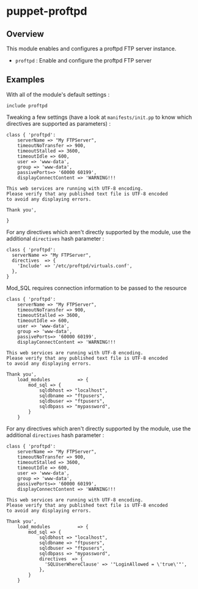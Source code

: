 # puppet-proftpd

## Overview

This module enables and configures a proftpd FTP server instance.

* `proftpd` : Enable and configure the proftpd FTP server

## Examples

With all of the module's default settings :

```puppet
include proftpd
```

Tweaking a few settings (have a look at `manifests/init.pp` to know which
directives are supported as parameters) :

```puppet
class { 'proftpd':
	serverName => "My FTPServer",
	timeoutNoTransfer => 900,
	timeoutStalled => 3600,
	timeoutIdle => 600,
	user => 'www-data',
	group => 'www-data',
	passivePorts=> '60000 60199',
	displayConnectContent => 'WARNING!!!

This web services are running with UTF-8 encoding.
Please verify that any published text file is UTF-8 encoded
to avoid any displaying errors.

Thank you',

}
```

For any directives which aren't directly supported by the module, use the
additional `directives` hash parameter :

```puppet
class { 'proftpd':
  serverName => "My FTPServer",
  directives  => {
    'Include' => '/etc/proftpd/virtuals.conf',
  },
}
```

Mod_SQL requires connection information to be passed to the resource

```puppet
class { 'proftpd':
	serverName => "My FTPServer",
	timeoutNoTransfer => 900,
	timeoutStalled => 3600,
	timeoutIdle => 600,
	user => 'www-data',
	group => 'www-data',
	passivePorts=> '60000 60199',
	displayConnectContent => 'WARNING!!!

This web services are running with UTF-8 encoding.
Please verify that any published text file is UTF-8 encoded
to avoid any displaying errors.

Thank you',
    load_modules		  => {
	    mod_sql => {
			sqldbhost => "localhost",
			sqldbname => "ftpusers",
			sqldbuser => "ftpusers",
			sqldbpass => "mypassword",
	    }
    }
```

For any directives which aren't directly supported by the module, use the
additional `directives` hash parameter :

```puppet
class { 'proftpd':
	serverName => "My FTPServer",
	timeoutNoTransfer => 900,
	timeoutStalled => 3600,
	timeoutIdle => 600,
	user => 'www-data',
	group => 'www-data',
	passivePorts=> '60000 60199',
	displayConnectContent => 'WARNING!!!

This web services are running with UTF-8 encoding.
Please verify that any published text file is UTF-8 encoded
to avoid any displaying errors.

Thank you',
    load_modules		  => {
	    mod_sql => {
			sqldbhost => "localhost",
			sqldbname => "ftpusers",
			sqldbuser => "ftpusers",
			sqldbpass => "mypassword",
		    directives  => {
		      'SQLUserWhereClause' => '"LoginAllowed = \'true\'"',
		    },
	    }
    }
```
